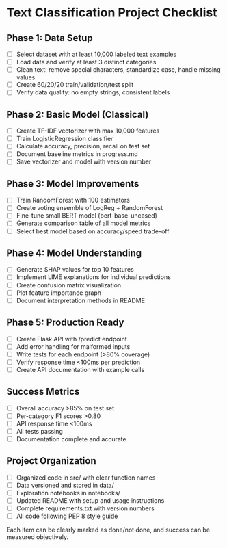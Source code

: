 # Text Classification Project Checklist

## Phase 1: Data Setup
- [ ] Select dataset with at least 10,000 labeled text examples
- [ ] Load data and verify at least 3 distinct categories
- [ ] Clean text: remove special characters, standardize case, handle missing values
- [ ] Create 60/20/20 train/validation/test split
- [ ] Verify data quality: no empty strings, consistent labels

## Phase 2: Basic Model (Classical)
- [ ] Create TF-IDF vectorizer with max 10,000 features
- [ ] Train LogisticRegression classifier
- [ ] Calculate accuracy, precision, recall on test set
- [ ] Document baseline metrics in progress.md
- [ ] Save vectorizer and model with version number

## Phase 3: Model Improvements
- [ ] Train RandomForest with 100 estimators
- [ ] Create voting ensemble of LogReg + RandomForest
- [ ] Fine-tune small BERT model (bert-base-uncased)
- [ ] Generate comparison table of all model metrics
- [ ] Select best model based on accuracy/speed trade-off

## Phase 4: Model Understanding
- [ ] Generate SHAP values for top 10 features
- [ ] Implement LIME explanations for individual predictions
- [ ] Create confusion matrix visualization
- [ ] Plot feature importance graph
- [ ] Document interpretation methods in README

## Phase 5: Production Ready
- [ ] Create Flask API with /predict endpoint
- [ ] Add error handling for malformed inputs
- [ ] Write tests for each endpoint (>80% coverage)
- [ ] Verify response time <100ms per prediction
- [ ] Create API documentation with example calls

## Success Metrics
- [ ] Overall accuracy >85% on test set
- [ ] Per-category F1 scores >0.80
- [ ] API response time <100ms
- [ ] All tests passing
- [ ] Documentation complete and accurate

## Project Organization
- [ ] Organized code in src/ with clear function names
- [ ] Data versioned and stored in data/
- [ ] Exploration notebooks in notebooks/
- [ ] Updated README with setup and usage instructions
- [ ] Complete requirements.txt with version numbers
- [ ] All code following PEP 8 style guide

Each item can be clearly marked as done/not done, and success can be measured objectively.